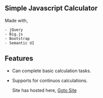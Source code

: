 ## Simple Javascript Calculator

Made with,

    - jQuery
    - Big.js
    - Bootstrap
    - Semantic UI

## Features
- Can complete basic calculation tasks.
- Supports for continuos calculations.

    Site has hosted here,
          <a href="jquerycalculator.site11.com">Goto Site</a>
         
